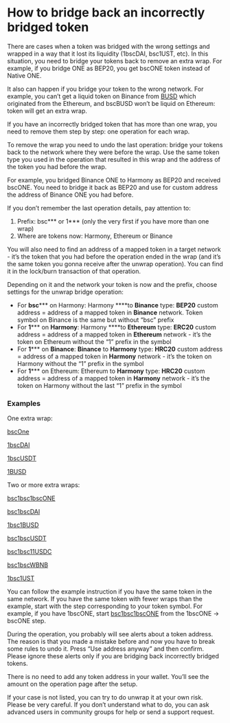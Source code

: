 # How to bridge back an incorrectly bridged token

There are cases when a token was bridged with the wrong settings and wrapped in a way that it lost its liquidity (1bscDAI, bsc1UST, etc). In this situation, you need to bridge your tokens back to remove an extra wrap. For example, if you bridge ONE as BEP20, you get bscONE token instead of Native ONE.

It also can happen if you bridge your token to the wrong network. For example, you can’t get a liquid token on Binance from [BUSD](https://explorer.harmony.one/address/0xE176EBE47d621b984a73036B9DA5d834411ef734?activeTab=3) which originated from the Ethereum, and bscBUSD won’t be liquid on Ethereum: token will get an extra wrap.

If you have an incorrectly bridged token that has more than one wrap, you need to remove them step by step: one operation for each wrap.

To remove the wrap you need to undo the last operation: bridge your tokens back to the network where they were before the wrap. Use the same token type you used in the operation that resulted in this wrap and the address of the token you had before the wrap.

For example, you bridged Binance ONE to Harmony as BEP20 and received bscONE. You need to bridge it back as BEP20 and use for custom address the address of Binance ONE you had before.

If you don’t remember the last operation details, pay attention to:

1. Prefix: bsc\*\*\* or 1\*\*\* (only the very first if you have more than one wrap)
2. Where are tokens now: Harmony, Ethereum or Binance

You will also need to find an address of a mapped token in a target network - it’s the token that you had before the operation ended in the wrap (and it’s the same token you gonna receive after the unwrap operation). You can find it in the lock/burn transaction of that operation.

Depending on it and the network your token is now and the prefix, choose settings for the unwrap bridge operation:

* For **bsc**\*\*\* on Harmony: Harmony \*\*\*\*to **Binance** type: **BEP20** custom address = address of a mapped token in **Binance** network. Token symbol on Binance is the same but without “bsc” prefix
* For **1**\*\*\* on **Harmony**: Harmony \*\*\*\*to **Ethereum** type: **ERC20** custom address = address of a mapped token in **Ethereum** network - it’s the token on Ethereum without the “1” prefix in the symbol
* For **1**\*\*\* on **Binance**: **Binance** to **Harmony** type: **HRC20** custom address = address of a mapped token in **Harmony** network - it’s the token on Harmony without the “1” prefix in the symbol
* For **1**\*\*\* on Ethereum: Ethereum to **Harmony** type: **HRC20** custom address = address of a mapped token in **Harmony** network - it’s the token on Harmony without the last “1” prefix in the symbol

### Examples

One extra wrap:

[bscOne](../../../horizon-bridge/assets/bscOne.md)

[1bscDAI](../../../horizon-bridge/assets/1bscDAI.md)

[1bscUSDT](../../../horizon-bridge/assets/1bscUSDT.md)

[1BUSD](../../../horizon-bridge/assets/1BUSD.md)

Two or more extra wraps:

[bsc1bsc1bscONE](../../../horizon-bridge/assets/bsc1bsc1bscONE.md)

[bsc1bscDAI](../../../horizon-bridge/assets/bsc1bscDAI.md)

[1bsc1BUSD](../../../horizon-bridge/assets/1bsc1BUSD.md)

[bsc1bscUSDT](../../../horizon-bridge/assets/bsc1bscUSDT.md)

[bsc1bsc11USDC](../../../horizon-bridge/assets/bsc1bsc11USDC.md)

[bsc1bscWBNB](../../../horizon-bridge/assets/bsc1bscWBNB.md)

[1bsc1UST](../../../horizon-bridge/assets/1bsc1UST.md)

You can follow the example instruction if you have the same token in the same network. If you have the same token with fewer wraps than the example, start with the step corresponding to your token symbol. For example, if you have 1bscONE, start [bsc1bsc1bscONE](how-to-bridge-back-an-incorrectly-bridged-token.md) from the 1bscONE → bscONE step.

During the operation, you probably will see alerts about a token address. The reason is that you made a mistake before and now you have to break some rules to undo it. Press “Use address anyway” and then confirm. Please ignore these alerts only if you are bridging back incorrectly bridged tokens.

There is no need to add any token address in your wallet. You’ll see the amount on the operation page after the setup.

If your case is not listed, you can try to do unwrap it at your own risk. Please be very careful. If you don’t understand what to do, you can ask advanced users in community groups for help or send a support request.
